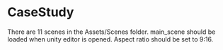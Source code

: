 # CaseStudy
There are 11 scenes in the Assets/Scenes folder. main_scene should be loaded when unity editor is opened. Aspect ratio should be set to 9:16. 
